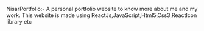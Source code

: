 NisarPortfolio:- A personal portfolio website to know more about me and my work.
This website is made using ReactJs,JavaScript,Html5,Css3,ReactIcon library etc
